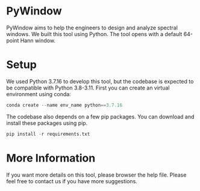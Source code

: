 # PyWindow

PyWindow aims to help the engineers to design and analyze spectral windows. We built this tool using Python. The tool opens with a default 64-point Hann window.

# Setup

We used Python 3.7.16 to develop this tool, but the codebase is expected to be compatible with Python 3.8-3.11. First you can create an virtual environment using conda:
```python
conda create --name env_name python==3.7.16
```

The codebase also depends on a few pip packages. You can download and install these packages using pip.
```python
pip install -r requirements.txt
```

# More Information

If you want more details on this tool, please browser the help file. Please feel free to contact us if you have more suggestions. 

